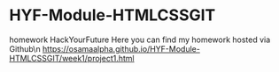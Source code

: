# HYF-Module-HTMLCSSGIT
homework HackYourFuture
Here you can find my homework hosted via Github\n
https://osamaalpha.github.io/HYF-Module-HTMLCSSGIT/week1/project1.html
